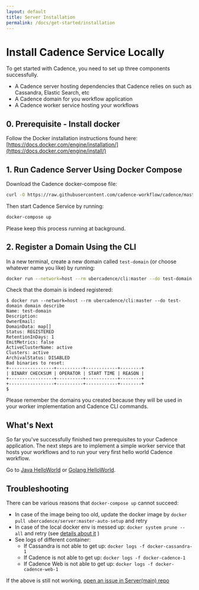```yaml
---
layout: default
title: Server Installation
permalink: /docs/get-started/installation
---
```


# Install Cadence Service Locally

To get started with Cadence, you need to set up three components successfully.

* A Cadence server hosting dependencies that Cadence relies on such as Cassandra, Elastic Search, etc
* A Cadence domain for you workflow application
* A Cadence worker service hosting your workflows

## 0. Prerequisite - Install docker

Follow the Docker installation instructions found here: [https://docs.docker.com/engine/installation/](https://docs.docker.com/engine/install/)

## 1. Run Cadence Server Using Docker Compose

Download the Cadence docker-compose file:

```bash
curl -O https://raw.githubusercontent.com/cadence-workflow/cadence/master/docker/docker-compose.yml && curl -O https://raw.githubusercontent.com/cadence-workflow/cadence/master/docker/prometheus/prometheus.yml
```
Then start Cadence Service by running:
```bash
docker-compose up
```
Please keep this process running at background.

## 2. Register a Domain Using the CLI
In a new terminal, create a new domain called `test-domain` (or choose whatever name you like) by running:
```bash
docker run --network=host --rm ubercadence/cli:master --do test-domain domain register -rd 1
```
Check that the domain is indeed registered:
```shell-session
$ docker run --network=host --rm ubercadence/cli:master --do test-domain domain describe
Name: test-domain
Description:
OwnerEmail:
DomainData: map[]
Status: REGISTERED
RetentionInDays: 1
EmitMetrics: false
ActiveClusterName: active
Clusters: active
ArchivalStatus: DISABLED
Bad binaries to reset:
+-----------------+----------+------------+--------+
| BINARY CHECKSUM | OPERATOR | START TIME | REASON |
+-----------------+----------+------------+--------+
+-----------------+----------+------------+--------+
$
```

Please remember the domains you created because they will be used in your worker implementation and Cadence CLI  commands.

## What's Next
So far you've successfully finished two prerequisites to your Cadence application. The next steps are to implement a simple worker service that hosts your workflows and to run your very first hello world Cadence workflow.

Go to [Java HelloWorld](/docs/get-started/java-hello-world) or [Golang HelloWorld](/docs/get-started/golang-hello-world).

## Troubleshooting
There can be various reasons that `docker-compose up` cannot succeed:
* In case of the image being too old, update the docker image by `docker pull ubercadence/server:master-auto-setup` and retry
* In case of the local docker env is messed up: `docker system prune --all` and retry (see [details about it](https://docs.docker.com/engine/manage-resources/pruning/) )
* See logs of different container:
  * If Cassandra is not able to get up: `docker logs -f docker-cassandra-1`
  * If Cadence is not able to get up: `docker logs -f docker-cadence-1`
  * If Cadence Web is not able to get up: `docker logs -f docker-cadence-web-1`

If the above is still not working, [open an issue in Server(main) repo](https://github.com/cadence-workflow/cadence/issues/new/choose)
